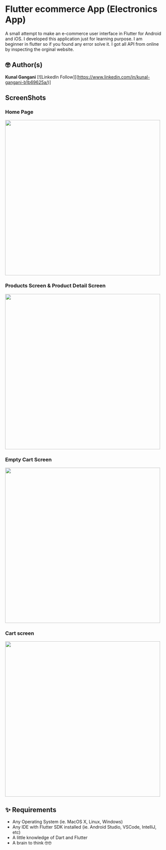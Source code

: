 # Flutter ecommerce App (Electronics App)

A small attempt to make an e-commerce user interface in Flutter for Android and iOS. I developed this application just for learning purpose. I am beginner in flutter so if you found any error solve it. I got all API from online by inspecting the orginal website.

## 🤓 Author(s)
**Kunal Gangani** [![LinkedIn Follow][(https://www.linkedin.com/in/kunal-gangani-b1b69625a/)]

## ScreenShots 

### Home Page 
<img src = "https://github.com/kunal-gangani/Electronics_App_Exam/assets/150250846/186dbfde-25c9-43f2-a4d6-a9e25303ed14" height="500em">

### Products Screen & Product Detail Screen
<img src = "https://github.com/kunal-gangani/Electronics_App_Exam/assets/150250846/1753323a-35ce-4564-a2e0-40a452940d78" height="500em">

### Empty Cart Screen
<img src = "https://github.com/kunal-gangani/Electronics_App_Exam/assets/150250846/cb112dc9-e9ce-4f28-9f67-e06c71ae074b" height="500em">

### Cart screen
<img src = "https://github.com/kunal-gangani/Electronics_App_Exam/assets/150250846/caafa432-4396-491f-8659-9bb804ef64cc" height="500em">

## ✨ Requirements
* Any Operating System (ie. MacOS X, Linux, Windows)
* Any IDE with Flutter SDK installed (ie.  Android Studio, VSCode, IntelliJ, etc)
* A little knowledge of Dart and Flutter
* A brain to think 🤓🤓
